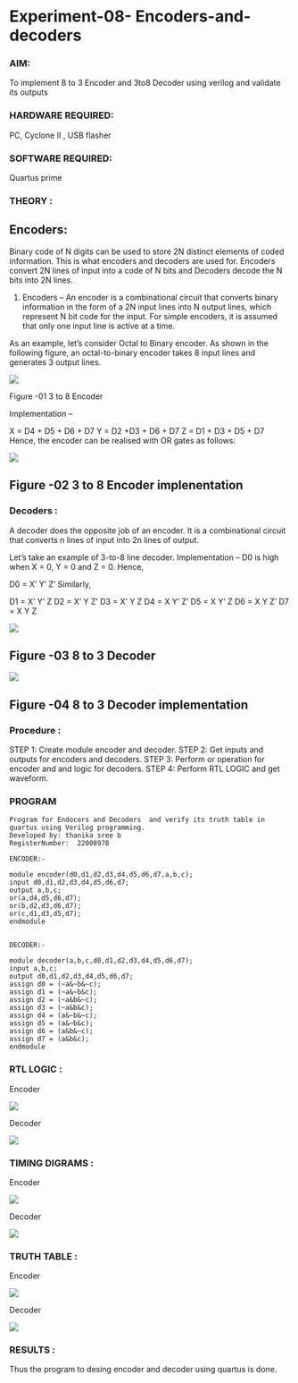 # Experiment-08- Encoders-and-decoders 

### AIM: 

To implement 8 to 3 Encoder and  3to8 Decoder using verilog and validate its outputs

### HARDWARE REQUIRED:  

PC, Cyclone II , USB flasher

### SOFTWARE REQUIRED:  

 Quartus prime

### THEORY :

## Encoders:

Binary code of N digits can be used to store 2N distinct elements of coded information. This is what encoders and decoders are used for. Encoders convert 2N lines of input into a code of N bits and Decoders decode the N bits into 2N lines.

1. Encoders – An encoder is a combinational circuit that converts binary information in the form of a 2N input lines into N output lines, which represent N bit code for the input. For simple encoders, it is assumed that only one input line is active at a time.

As an example, let’s consider Octal to Binary encoder. As shown in the following figure, an octal-to-binary encoder takes 8 input lines and generates 3 output lines.

![](/enc1.png)

Figure -01 3 to 8 Encoder

Implementation –

X = D4 + D5 + D6 + D7 Y = D2 +D3 + D6 + D7 Z = D1 + D3 + D5 + D7  Hence, the encoder can be realised with OR gates as follows:

![](/enc2.png)

## Figure -02 3 to 8 Encoder implenentation 

### Decoders :

A decoder does the opposite job of an encoder. It is a combinational circuit that converts n lines of input into 2n lines of output.

Let’s take an example of 3-to-8 line decoder. Implementation – D0 is high when X = 0, Y = 0 and Z = 0. Hence,

D0 = X’ Y’ Z’  Similarly,

D1 = X’ Y’ Z D2 = X’ Y Z’ D3 = X’ Y Z D4 = X Y’ Z’ D5 = X Y’ Z D6 = X Y Z’ D7 = X Y Z 

![](/enc3.png)

## Figure -03 8 to 3 Decoder 


![](/enc4.png)


## Figure -04 8 to 3 Decoder implementation 

### Procedure :

STEP 1: Create module encoder and decoder. STEP 2: Get inputs and outputs for encoders and decoders. STEP 3: Perform or operation for encoder and and logic for decoders. STEP 4: Perform RTL LOGIC and get waveform.

### PROGRAM 
```
Program for Endocers and Decoders  and verify its truth table in quartus using Verilog programming.
Developed by: thanika sree b
RegisterNumber:  22008978

ENCODER:-

module encoder(d0,d1,d2,d3,d4,d5,d6,d7,a,b,c);
input d0,d1,d2,d3,d4,d5,d6,d7;
output a,b,c;
or(a,d4,d5,d6,d7);
or(b,d2,d3,d6,d7);
or(c,d1,d3,d5,d7);
endmodule


DECODER:-

module decoder(a,b,c,d0,d1,d2,d3,d4,d5,d6,d7);
input a,b,c;
output d0,d1,d2,d3,d4,d5,d6,d7;
assign d0 = (~a&~b&~c);
assign d1 = (~a&~b&c);
assign d2 = (~a&b&~c);
assign d3 = (~a&b&c);
assign d4 = (a&~b&~c);
assign d5 = (a&~b&c);
assign d6 = (a&b&~c);
assign d7 = (a&b&c);
endmodule 
```

### RTL LOGIC :

Encoder

![](/encoder.png)

Decoder

![](/decoder.png)

### TIMING DIGRAMS :

Encoder

![](/entd.png)

Decoder

![](/detd.png)

### TRUTH TABLE :

Encoder

![](/entt.png)

Decoder

![](/dett.png)

### RESULTS  :

Thus the program to desing encoder and decoder using quartus is done.
